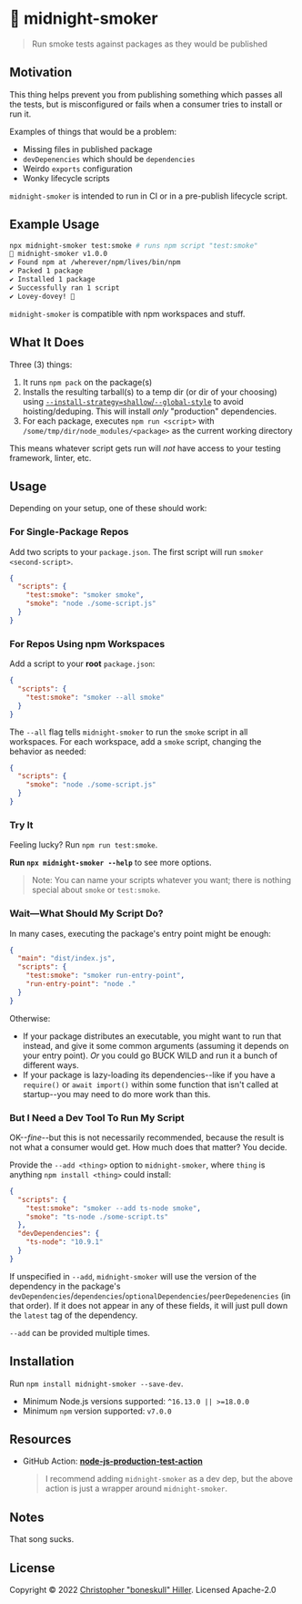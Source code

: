 # 💨 midnight-smoker

> Run smoke tests against packages as they would be published

## Motivation

This thing helps prevent you from publishing something which passes all the tests, but is misconfigured or fails when a consumer tries to install or run it.

Examples of things that would be a problem:

- Missing files in published package
- `devDepenencies` which should be `dependencies`
- Weirdo `exports` configuration
- Wonky lifecycle scripts

`midnight-smoker` is intended to run in CI or in a pre-publish lifecycle script.

## Example Usage

<!-- x-release-please-start-version -->

```bash
npx midnight-smoker test:smoke # runs npm script "test:smoke"
💨 midnight-smoker v1.0.0
✔ Found npm at /wherever/npm/lives/bin/npm
✔ Packed 1 package
✔ Installed 1 package
✔ Successfully ran 1 script
✔ Lovey-dovey! 💖
```

<!-- x-release-please-end -->

`midnight-smoker` is compatible with npm workspaces and stuff.

## What It Does

Three (3) things:

1. It runs `npm pack` on the package(s)
2. Installs the resulting tarball(s) to a temp dir (or dir of your choosing) using [`--install-strategy=shallow`/`--global-style`](https://docs.npmjs.com/cli/v9/using-npm/config#install-strategy) to avoid hoisting/deduping. This will install _only_ "production" dependencies.
3. For each package, executes `npm run <script>` with `/some/tmp/dir/node_modules/<package>` as the current working directory

This means whatever script gets run will _not_ have access to your testing framework, linter, etc.

## Usage

Depending on your setup, one of these should work:

### For Single-Package Repos

Add two scripts to your `package.json`. The first script will run `smoker <second-script>`.

```json
{
  "scripts": {
    "test:smoke": "smoker smoke",
    "smoke": "node ./some-script.js"
  }
}
```

### For Repos Using npm Workspaces

Add a script to your **root** `package.json`:

```json
{
  "scripts": {
    "test:smoke": "smoker --all smoke"
  }
}
```

The `--all` flag tells `midnight-smoker` to run the `smoke` script in all workspaces. For each workspace, add a `smoke` script, changing the behavior as needed:

```json
{
  "scripts": {
    "smoke": "node ./some-script.js"
  }
}
```

### Try It

Feeling lucky? Run `npm run test:smoke`.

**Run `npx midnight-smoker --help`** to see more options.

> Note: You can name your scripts whatever you want; there is nothing special about `smoke` or `test:smoke`.

### Wait—What Should My Script Do?

In many cases, executing the package's entry point might be enough:

```json
{
  "main": "dist/index.js",
  "scripts": {
    "test:smoke": "smoker run-entry-point",
    "run-entry-point": "node ."
  }
}
```

Otherwise:

- If your package distributes an executable, you might want to run that instead, and give it some common arguments (assuming it depends on your entry point). _Or_ you could go BUCK WILD and run it a bunch of different ways.
- If your package is lazy-loading its dependencies--like if you have a `require()` or `await import()` within some function that isn't called at startup--you may need to do more work than this.

### But I Need a Dev Tool To Run My Script

OK--_fine_--but this is not necessarily recommended, because the result is not what a consumer would get. How much does that matter? You decide.

Provide the `--add <thing>` option to `midnight-smoker`, where `thing` is anything `npm install <thing>` could install:

```json
{
  "scripts": {
    "test:smoke": "smoker --add ts-node smoke",
    "smoke": "ts-node ./some-script.ts"
  },
  "devDependencies": {
    "ts-node": "10.9.1"
  }
}
```

If unspecified in `--add`, `midnight-smoker` will use the version of the dependency in the package's `devDependencies`/`dependencies`/`optionalDependencies`/`peerDepedenencies` (in that order). If it does not appear in any of these fields, it will just pull down the `latest` tag of the dependency.

`--add` can be provided multiple times.

## Installation

Run `npm install midnight-smoker --save-dev`.

- Minimum Node.js versions supported: `^16.13.0 || >=18.0.0`
- Minimum `npm` version supported: `v7.0.0`

## Resources

- GitHub Action: [**node-js-production-test-action**](https://github.com/marketplace/actions/node-js-production-test-action)

  > I recommend adding `midnight-smoker` as a dev dep, but the above action is just a wrapper around `midnight-smoker`.

## Notes

That song sucks.

## License

Copyright © 2022 [Christopher "boneskull" Hiller](https://github.com/boneskull). Licensed Apache-2.0
